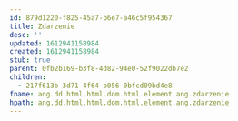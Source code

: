 ```yaml
---
id: 879d1220-f825-45a7-b6e7-a46c5f954367
title: Zdarzenie
desc: ''
updated: 1612941158984
created: 1612941158984
stub: true
parent: 0fb2b169-b3f8-4d82-94e0-52f9022db7e2
children:
  - 217f613b-3d71-4f64-b056-0bfcd09bd4e8
fname: ang.dd.html.html.dom.html.element.ang.zdarzenie
hpath: ang.dd.html.html.dom.html.element.ang.zdarzenie
---
```



